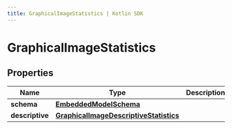 ```yaml
---
title: GraphicalImageStatistics | Kotlin SDK
---
```



# GraphicalImageStatistics

## Properties
Name | Type | Description | Notes
------------ | ------------- | ------------- | -------------
**schema** | [**EmbeddedModelSchema**](EmbeddedModelSchema) |  |  [optional]
**descriptive** | [**GraphicalImageDescriptiveStatistics**](GraphicalImageDescriptiveStatistics) |  |  [optional]



